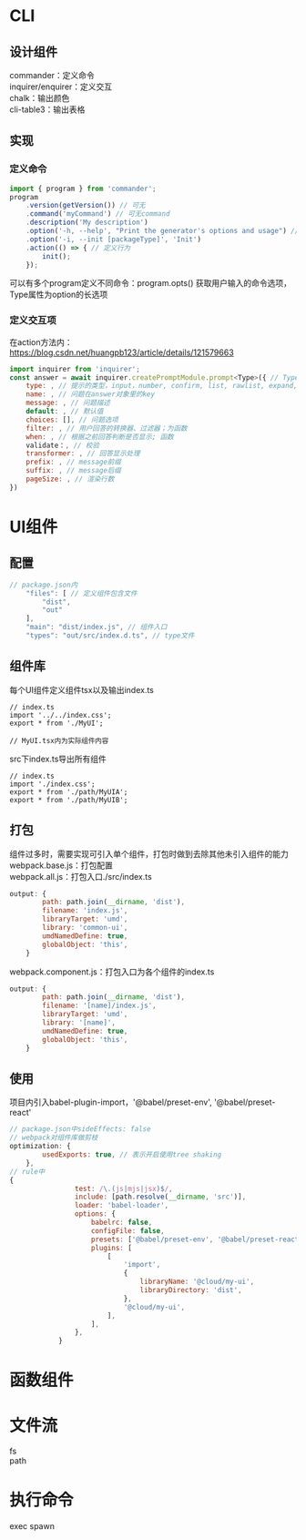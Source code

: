 # CLI
## 设计组件
commander：定义命令  
inquirer/enquirer：定义交互  
chalk：输出颜色  
cli-table3：输出表格  
## 实现
### 定义命令
``` javascript
import { program } from 'commander';
program
    .version(getVersion()) // 可无
    .command('myCommand') // 可无command
    .description('My description')
    .option('-h, --help', "Print the generator's options and usage") // 定义选项
    .option('-i, --init [packageType]', 'Init')
    .action(() => { // 定义行为
        init();
    });
```
可以有多个program定义不同命令：program.opts<Type>() 获取用户输入的命令选项，Type属性为option的长选项
### 定义交互项
在action方法内：https://blog.csdn.net/huangpb123/article/details/121579663
``` javascript
import inquirer from 'inquirer';
const answer = await inquirer.createPromptModule.prompt<Type>({ // Type为返回值类型
    type: , // 提示的类型，input，number, confirm, list, rawlist, expand, checkbox, password, editor，默认input
    name: , // 问题在answer对象里的key
    message: , // 问题描述
    default: , // 默认值
    choices: [], // 问题选项
    filter: , // 用户回答的转换器、过滤器；为函数
    when: , // 根据之前回答判断是否显示; 函数
    validate：, // 校验
    transformer: , // 回答显示处理
    prefix: , // message前缀
    suffix: , // message后缀
    pageSize: , // 渲染行数
})
```
# UI组件
## 配置
``` javascript
// package.json内
    "files": [ // 定义组件包含文件
        "dist",
        "out"
    ],
    "main": "dist/index.js", // 组件入口
    "types": "out/src/index.d.ts", // type文件
```
## 组件库
每个UI组件定义组件tsx以及输出index.ts  

``` javscript
// index.ts
import '../../index.css';
export * from './MyUI';

// MyUI.tsx内为实际组件内容
```
src下index.ts导出所有组件
``` javscript
// index.ts
import './index.css';
export * from './path/MyUIA';
export * from './path/MyUIB';
```
## 打包
组件过多时，需要实现可引入单个组件，打包时做到去除其他未引入组件的能力  
webpack.base.js：打包配置  
webpack.all.js：打包入口./src/index.ts  
``` javascript
output: {
        path: path.join(__dirname, 'dist'),
        filename: 'index.js',
        libraryTarget: 'umd',
        library: 'common-ui',
        umdNamedDefine: true,
        globalObject: 'this',
    }
```
webpack.component.js：打包入口为各个组件的index.ts  
``` javascript
output: {
        path: path.join(__dirname, 'dist'),
        filename: '[name]/index.js',
        libraryTarget: 'umd',
        library: '[name]',
        umdNamedDefine: true,
        globalObject: 'this',
    }
```
## 使用
项目内引入babel-plugin-import，'@babel/preset-env', '@babel/preset-react'  
``` javascript
// package.json中sideEffects: false
// webpack对组件库做剪枝
optimization: {
        usedExports: true, // 表示开启使用tree shaking
    },
// rule中
{
                test: /\.(js|mjs|jsx)$/,
                include: [path.resolve(__dirname, 'src')],
                loader: 'babel-loader',
                options: {
                    babelrc: false,
                    configFile: false,
                    presets: ['@babel/preset-env', '@babel/preset-react'],
                    plugins: [
                        [
                            'import',
                            {
                                libraryName: '@cloud/my-ui',
                                libraryDirectory: 'dist',
                            },
                            '@cloud/my-ui',
                        ],
                    ],
                },
            }
```

# 函数组件

# 文件流
fs  
path  

# 执行命令
exec
spawn
